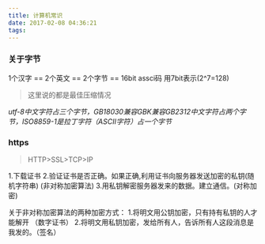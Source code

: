 ```yaml
---
title: 计算机常识
date: 2017-02-08 04:36:21
tags:
---
```


### 关于字节

1个汉字 == 2个英文 == 2个字节 == 16bit 
assci码 用7bit表示(2^7=128)

> 这里说的都是最佳压缩情况

*utf-8中文字符占三个字节，GB18030兼容GBK兼容GB2312中文字符占两个字节，ISO8859-1是拉丁字符（ASCII字符）占一个字节*


### https
 >HTTP>SSL>TCP>IP
 
 1.下载证书
 2.验证证书是否正确。如果正确,利用证书向服务器发送加密的私钥(随机字符串) (非对称加密算法)
 3.用私钥解密服务器发来的数据。建立通信。(对称加密)
 
 关于非对称加密算法的两种加密方式：
 1.将明文用公钥加密，只有持有私钥的人才能解开 （数字证书）
 2.将明文用私钥加密，发给所有人，告诉所有人这段消息是我发的。（签名）
 
 
 